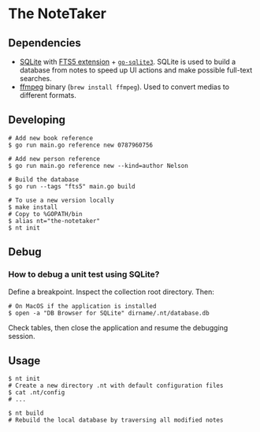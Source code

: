 # The NoteTaker


## Dependencies

* [SQLite](https://www.sqlite.org/docs.html) with [FTS5 extension](https://www.sqlite.org/fts5.html#external_content_and_contentless_tables) + [`go-sqlite3`](https://github.com/mattn/go-sqlite3). SQLite is used to build a database from notes to speed up UI actions and make possible full-text searches.
* [ffmpeg](https://github.com/FFmpeg/FFmpeg) binary (`brew install ffmpeg`). Used to convert medias to different formats.


## Developing

```shell
# Add new book reference
$ go run main.go reference new 0787960756

# Add new person reference
$ go run main.go reference new --kind=author Nelson

# Build the database
$ go run --tags "fts5" main.go build

# To use a new version locally
$ make install
# Copy to %GOPATH/bin
$ alias nt="the-notetaker"
$ nt init
```


## Debug

### How to debug a unit test using SQLite?

Define a breakpoint. Inspect the collection root directory. Then:

```shell
# On MacOS if the application is installed
$ open -a "DB Browser for SQLite" dirname/.nt/database.db
```

Check tables, then close the application and resume the debugging session.



## Usage

```shell
$ nt init
# Create a new directory .nt with default configuration files
$ cat .nt/config
# ...

$ nt build
# Rebuild the local database by traversing all modified notes
```
